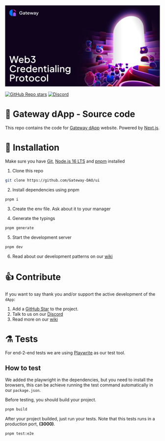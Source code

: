 ![Gateway - Web3 Credentialing Protocol](/public/social.png)

<a href="https://github.com/Gateway-DAO/ui/stargazers"><img alt="GitHub Repo stars" src="https://img.shields.io/github/stars/Gateway-DAO/ui?style=flat-square"></a>
<a href="https://discord.gg/tgt3KjcHGs"><img alt="Discord" src="https://img.shields.io/discord/898513755456036925?style=flat-square&label=discord"></a>

# 🚪 Gateway dApp - Source code

This repo contains the code for [Gateway dApp](https://mygateway.xyz) website. Powered by [Next.js](https://nextjs.org).



# 🔧 Installation


Make sure you have [Git](https://git-scm.com/), [Node.js 16 LTS](https://nodejs.org/) and [pnpm](https://pnpm.io/) installed

1. Clone this repo 
```sh
git clone https://github.com/Gateway-DAO/ui
```

2. Install dependencies using pnpm

```sh
pnpm i
```

3. Create the env file. Ask about it to your manager

4. Generate the typings
```sh
pnpm generate
```

5. Start the development server
```sh
pnpm dev
```

6. Read about our development patterns on our [wiki](https://github.com/Gateway-DAO/ui/wiki/Contributing)

# 👍 Contribute
If you want to say thank you and/or support the active development of the `dApp`:

1. Add a [GitHub Star](https://github.com/Gateway-DAO/ui/stargazers) to the project.
2. Talk to us on our [Discord](https://discord.gg/tgt3KjcHGs)
3. Read more on our [wiki](https://github.com/Gateway-DAO/ui/wiki/Contributing)

# ⚗️ Tests

For end-2-end tests we are using [Playwrite](https://playwright.dev/) as our test tool.

## How to test
We added the playwright in the dependencies, but you need to install the browsers, this can be achieve running the test command automatically in our `package.json`.

Before testing, you should build your project.

```sh
pnpm build
```

After your project builded, just run your tests. Note that this tests runs in a production port, **(3000)**.
```sh
pnpm test:e2e
```
